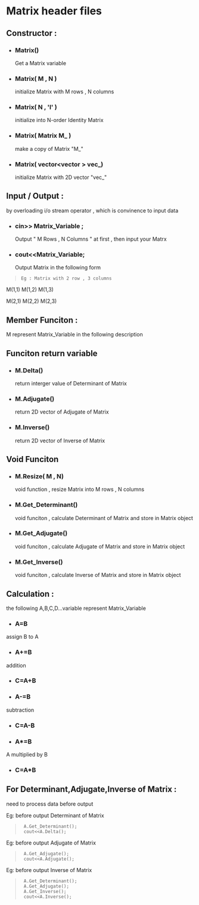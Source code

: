 
# Matrix header files
## Constructor :

*  ###  Matrix()

   Get a Matrix variable
* ### Matrix( M , N )

  initialize Matrix with M rows , N columns
* ### Matrix( N , 'I' )

  initialize into  N-order Identity Matrix
* ### Matrix( Matrix M_ )

  make a copy of Matrix "M_"
* ### Matrix( vector<vector<int > > vec_)

  initialize Matrix with 2D vector "vec_"
## Input / Output :
by overloading i/o stream operator , which is convinence to input data
* ### cin>> Matrix_Variable ;

  Output " M Rows , N Columns " at first , then input your Matrx

* ### cout<<Matrix_Variable;

  Output Matrix in the following form 

>     Eg : Matrix with 2 row , 3 columns
M(1,1) M(1,2) M(1,3)
>
M(2,1) M(2,2) M(2,3)


## Member Funciton :
M represent Matrix_Variable in the following description

## Funciton return variable

* ### M.Delta()

  return interger value of Determinant of Matrix 
* ### M.Adjugate()
  return 2D vector  of Adjugate of Matrix 
* ### M.Inverse()
  return 2D vector  of Inverse of Matrix 
## Void Funciton
* ### M.Resize( M , N)

  void function , resize Matrix into M rows , N columns
* ### M.Get_Determinant()
  void funciton , calculate Determinant of Matrix and store in Matrix object
* ### M.Get_Adjugate()
  void funciton , calculate Adjugate of Matrix and store in Matrix object
* ### M.Get_Inverse()
  void funciton , calculate Inverse of Matrix and store in Matrix object
## Calculation :
the following A,B,C,D...variable represent Matrix_Variable
* ### A=B 
assign B to A 
* ### A+=B 
addition
* ### C=A+B 
* ### A-=B 
subtraction
* ### C=A-B 
* ### A*=B 
A multiplied by B
* ### C=A*B
## For Determinant,Adjugate,Inverse of Matrix :
need to process data before output

Eg: before output Determinant of Matrix
>      A.Get_Determinant();
>      cout<<A.Delta();

Eg: before output Adjugate of Matrix
>      A.Get_Adjugate();
>      cout<<A.Adjugate();

Eg: before output Inverse of Matrix
>      A.Get_Determinant();
>      A.Get_Adjugate();
>      A.Get_Inverse();
>      cout<<A.Inverse();


